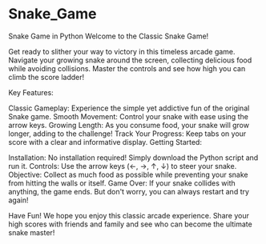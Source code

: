 # Snake_Game
Snake Game in Python
Welcome to the Classic Snake Game!

Get ready to slither your way to victory in this timeless arcade game. Navigate your growing snake around the screen, collecting delicious food while avoiding collisions. Master the controls and see how high you can climb the score ladder!

Key Features:

Classic Gameplay: Experience the simple yet addictive fun of the original Snake game. Smooth Movement: Control your snake with ease using the arrow keys. Growing Length: As you consume food, your snake will grow longer, adding to the challenge! Track Your Progress: Keep tabs on your score with a clear and informative display. Getting Started:

Installation: No installation required! Simply download the Python script and run it. Controls: Use the arrow keys (←, →, ↑, ↓) to steer your snake. Objective: Collect as much food as possible while preventing your snake from hitting the walls or itself. Game Over: If your snake collides with anything, the game ends. But don't worry, you can always restart and try again!

Have Fun!  We hope you enjoy this classic arcade experience. Share your high scores with friends and family and see who can become the ultimate snake master!
